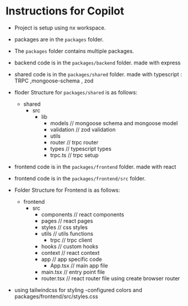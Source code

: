 
# Instructions for Copilot
- Project is setup using nx workspace.
- packages are in the `packages` folder.
- The `packages` folder contains multiple packages.
- backend code is in the `packages/backend` folder. made with express
- shared code is in the `packages/shared` folder. made with typescript : TRPC ,mongoose-schema , zod 
- floder Structure for `packages/shared` is as follows:
    - shared
      - src 
        - lib
          - models   // mongoose schema and mongoose model
          - validation // zod validation
          - utils 
          - router // trpc router
          - types // typescript types
          - trpc.ts // trpc setup

- frontend code is in the `packages/frontend` folder. made with react
- frontend code is in the `packages/frontend/src` folder.
- Folder Structure for Frontend is as follows:
    - frontend
      - src
        - components // react components
        - pages // react pages
        - styles // css styles
        - utils // utils functions
          - trpc // trpc client
        - hooks // custom hooks
        - context // react context
        - app // app specific code
          - App.tsx // main app file
        - main.tsx // entry point file
        - router.tsx // react router file using create browser router

- using tailwindcss for styling
-configured colors and packages/frontend/src/styles.css